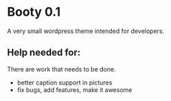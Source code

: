 <h1>Booty 0.1</h1>

<p>A very small wordpress theme intended for developers.</p>

<h2>Help needed for: </h2>

There are work that needs to be done.

<ul>
<li>better caption support in pictures</li>
<li>fix bugs, add features, make it awesome</li>
</ul>

